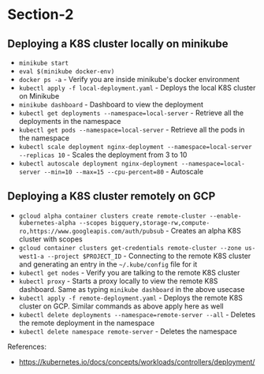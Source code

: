 # Section-2

## Deploying a K8S cluster locally on minikube

* `minikube start`
* `eval $(minikube docker-env)`
* `docker ps -a` - Verify you are inside minikube's docker environment
* `kubectl apply -f local-deployment.yaml` - Deploys the local K8S cluster on Minikube
* `minikube dashboard` - Dashboard to view the deployment
* `kubectl get deployments --namespace=local-server` - Retrieve all the deployments in the namespace
* `kubectl get pods --namespace=local-server` - Retrieve all the pods in the namespace
* `kubectl scale deployment nginx-deployment --namespace=local-server --replicas 10` - Scales the deployment from 3 to 10
* `kubectl autoscale deployment nginx-deployment --namespace=local-server --min=10 --max=15 --cpu-percent=80` - Autoscale


## Deploying a K8S cluster remotely on GCP

* `gcloud alpha container clusters create remote-cluster --enable-kubernetes-alpha --scopes bigquery,storage-rw,compute-ro,https://www.googleapis.com/auth/pubsub` - Creates an alpha K8S cluster with scopes
* `gcloud container clusters get-credentials remote-cluster --zone us-west1-a --project $PROJECT_ID` - Connecting to the remote K8S cluster and generating an entry in the `~/.kube/config` file for it
* `kubectl get nodes` - Verify you are talking to the remote K8S cluster
* `kubectl proxy` - Starts a proxy locally to view the remote K8S dashboard. Same as typing `minikube dashboard` in the above usecase
* `kubectl apply -f remote-deployment.yaml` - Deploys the remote K8S cluster on GCP. Similar commands as above apply here as well
* `kubectl delete deployments --namespace=remote-server --all` - Deletes the remote deployment in the namespace
* `kubectl delete namespace remote-server` - Deletes the namespace


References:
* https://kubernetes.io/docs/concepts/workloads/controllers/deployment/